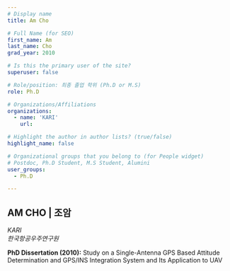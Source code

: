 ```yaml
---
# Display name
title: Am Cho

# Full Name (for SEO)
first_name: Am
last_name: Cho
grad_year: 2010

# Is this the primary user of the site?
superuser: false

# Role/position: 최종 졸업 학위 (Ph.D or M.S)
role: Ph.D

# Organizations/Affiliations
organizations:
  - name: 'KARI'
    url: 

# Highlight the author in author lists? (true/false)
highlight_name: false

# Organizational groups that you belong to (for People widget)
# Postdoc, Ph.D Student, M.S Student, Alumini
user_groups: 
  - Ph.D

---
```


<!----- 이름" **별표2개 사이에 적을것** ----->

## **AM CHO | 조암** 

<!----- 현재 직위/직장: *별표 사이에 적을것*----->

*KARI*</br>
*한국항공우주연구원*</br>

<!----- 학위논문 및 졸업연도(박사): 없으면 삭제----->

**PhD Dissertation (2010):** Study on a Single-Antenna GPS Based Attitude Determination and GPS/INS Integration System and Its Application to UAV

<!----- 학위논문 및 졸업연도(석사): 없으면 삭제----->



<!-----  Biography: 없으면 아래 공란----> </br> 



<!------------------------------------>
</br> 
